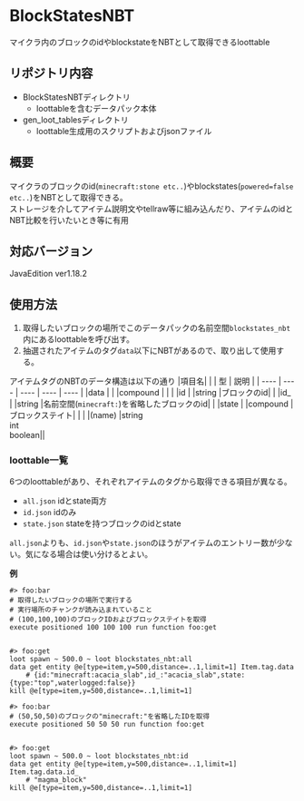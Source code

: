 # BlockStatesNBT
マイクラ内のブロックのidやblockstateをNBTとして取得できるloottable  
## リポジトリ内容
- BlockStatesNBTディレクトリ 
  - loottableを含むデータパック本体
- gen_loot_tablesディレクトリ
  - loottable生成用のスクリプトおよびjsonファイル
## 概要
マイクラのブロックのid(`minecraft:stone etc..`)やblockstates(`powered=false etc..`)をNBTとして取得できる。  
ストレージを介してアイテム説明文やtellraw等に組み込んだり、アイテムのidとNBT比較を行いたいとき等に有用
## 対応バージョン
JavaEdition ver1.18.2
## 使用方法
1. 取得したいブロックの場所でこのデータパックの名前空間`blockstates_nbt`内にあるloottableを呼び出す。
2. 抽選されたアイテムのタグ`data`以下にNBTがあるので、取り出して使用する。  

アイテムタグのNBTのデータ構造は以下の通り
|項目名|      |          |  型                    |  説明 |
| ---- | ---- | ----     | ----                   | ---- |
|data  |      |          |compound                |      |
|      |id    |          |string                  |ブロックのid|
|      |id_   |          |string                  |名前空間(`minecraft:`)を省略したブロックのid|
|      |state |          |compound                |ブロックステイト|
|      |      |(name)    |string<br>int<br>boolean||

### loottable一覧
6つのloottableがあり、それぞれアイテムのタグから取得できる項目が異なる。
- `all.json` idとstate両方
- `id.json` idのみ
- `state.json` stateを持つブロックのidとstate

`all.json`よりも、`id.json`や`state.json`のほうがアイテムのエントリー数が少ない。気になる場合は使い分けるとよい。

**例**
```mcfunction
#> foo:bar
# 取得したいブロックの場所で実行する
# 実行場所のチャンクが読み込まれていること
# (100,100,100)のブロックIDおよびブロックステイトを取得
execute positioned 100 100 100 run function foo:get


#> foo:get
loot spawn ~ 500.0 ~ loot blockstates_nbt:all
data get entity @e[type=item,y=500,distance=..1,limit=1] Item.tag.data
    # {id:"minecraft:acacia_slab",id_:"acacia_slab",state:{type:"top",waterlogged:false}}
kill @e[type=item,y=500,distance=..1,limit=1]
```
```mcfunction
#> foo:bar
# (50,50,50)のブロックの"minecraft:"を省略したIDを取得
execute positioned 50 50 50 run function foo:get


#> foo:get
loot spawn ~ 500.0 ~ loot blockstates_nbt:id
data get entity @e[type=item,y=500,distance=..1,limit=1] Item.tag.data.id_
    # "magma_block"
kill @e[type=item,y=500,distance=..1,limit=1]
```
